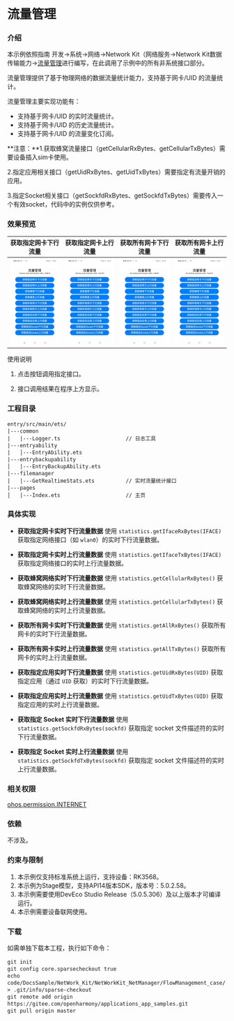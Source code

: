 #  流量管理

### 介绍

本示例依照指南 开发->系统->网络->Network Kit（网络服务->Network Kit数据传输能力->[流量管理](https://gitee.com/openharmony/docs/blob/OpenHarmony-5.0.1-Release/zh-cn/application-dev/network/net-statistics.md)进行编写，在此调用了示例中的所有非系统接口部分。

流量管理提供了基于物理网络的数据流量统计能力，支持基于网卡/UID 的流量统计。

流量管理主要实现功能有：

- 支持基于网卡/UID 的实时流量统计。
- 支持基于网卡/UID 的历史流量统计。
- 支持基于网卡/UID 的流量变化订阅。 

**注意：**1.获取蜂窝流量接口（getCellularRxBytes、getCellularTxBytes）需要设备插入sim卡使用。

​	    2.指定应用相关接口（getUidRxBytes、getUidTxBytes）需要指定有流量开销的应用。

​	    3.指定Socket相关接口（getSockfdRxBytes、getSockfdTxBytes）需要传入一个有效socket，代码中的实例仅供参考。

### 效果预览

| 获取指定网卡下行流量                                 | 获取指定网卡上行流量                               | 获取所有网卡下行流量                                     | 获取所有网卡上行流量                                   |
| ---------------------------------------------------- | -------------------------------------------------- | -------------------------------------------------------- | ------------------------------------------------------ |
| ![image](screenshots/Aquire_traffic_downStream.jpeg) | ![image](screenshots/Aquire_traffic_upStream.jpeg) | ![image](screenshots/Aquire_all_traffic_downStream.jpeg) | ![image](screenshots/Aquire_all_traffic_upStream.jpeg) |

使用说明

1. 点击按钮调用指定接口。

2. 接口调用结果在程序上方显示。


### 工程目录

```
entry/src/main/ets/
|---common
|   |---Logger.ts                     // 日志工具
|---entryability
|   │---EntryAbility.ets
|---entrybackupability
│   |---EntryBackupAbility.ets
|---filemanager
|	|---GetRealtimeStats.ets		  // 实时流量统计接口	
|---pages
│   |---Index.ets          			  // 主页
```

### 具体实现

- **获取指定网卡实时下行流量数据**
  使用 `statistics.getIfaceRxBytes(IFACE)` 获取指定网络接口（如 `wlan0`）的实时下行流量数据。
- **获取指定网卡实时上行流量数据**
  使用 `statistics.getIfaceTxBytes(IFACE)` 获取指定网络接口的实时上行流量数据。
- **获取蜂窝网络实时下行流量数据**
  使用 `statistics.getCellularRxBytes()` 获取蜂窝网络的实时下行流量数据。
- **获取蜂窝网络实时上行流量数据**
  使用 `statistics.getCellularTxBytes()` 获取蜂窝网络的实时上行流量数据。
- **获取所有网卡实时下行流量数据**
  使用 `statistics.getAllRxBytes()` 获取所有网卡的实时下行流量数据。
- **获取所有网卡实时上行流量数据**
  使用 `statistics.getAllTxBytes()` 获取所有网卡的实时上行流量数据。

- **获取指定应用实时下行流量数据**
  使用 `statistics.getUidRxBytes(UID)` 获取指定应用（通过 `UID` 获取）的实时下行流量数据。
- **获取指定应用实时上行流量数据**
  使用 `statistics.getUidTxBytes(UID)` 获取指定应用的实时上行流量数据。

- **获取指定 Socket 实时下行流量数据**
  使用 `statistics.getSockfdRxBytes(sockfd)` 获取指定 socket 文件描述符的实时下行流量数据。
- **获取指定 Socket 实时上行流量数据**
  使用 `statistics.getSockfdTxBytes(sockfd)` 获取指定 socket 文件描述符的实时上行流量数据。

### 相关权限

[ohos.permission.INTERNET](https://gitee.com/openharmony/docs/blob/OpenHarmony-5.0.1-Release/zh-cn/application-dev/security/AccessToken/permissions-for-all.md#ohospermissioninternet)

### 依赖

不涉及。

### 约束与限制

1. 本示例仅支持标准系统上运行，支持设备：RK3568。
2. 本示例为Stage模型，支持API14版本SDK，版本号：5.0.2.58。
3. 本示例需要使用DevEco Studio Release（5.0.5.306）及以上版本才可编译运行。
4. 本示例需要设备联网使用。

### 下载

如需单独下载本工程，执行如下命令：

```
git init
git config core.sparsecheckout true
echo code/DocsSample/NetWork_Kit/NetWorkKit_NetManager/FlowManagement_case/ > .git/info/sparse-checkout
git remote add origin https://gitee.com/openharmony/applications_app_samples.git
git pull origin master
```